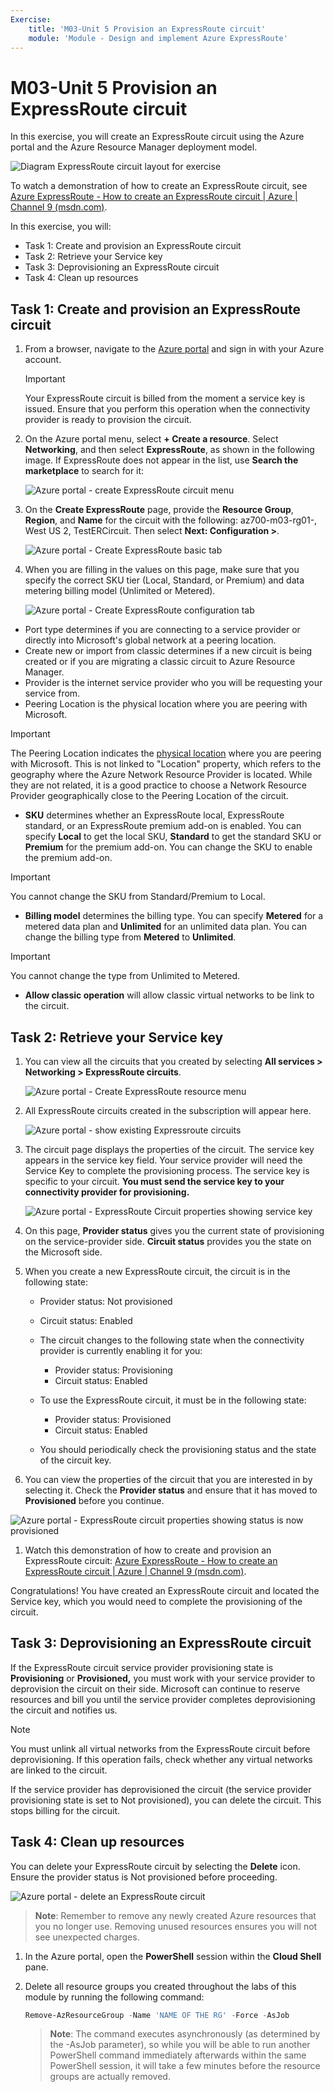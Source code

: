 ```yaml
---
Exercise:
    title: 'M03-Unit 5 Provision an ExpressRoute circuit'
    module: 'Module - Design and implement Azure ExpressRoute'
---
```

# M03-Unit 5 Provision an ExpressRoute circuit

In this exercise, you will create an ExpressRoute circuit using the Azure portal and the Azure Resource Manager deployment model. 

![Diagram ExpressRoute circuit layout for exercise](../media/environment-diagram1.png)

To watch a demonstration of how to create an ExpressRoute circuit, see [Azure ExpressRoute - How to create an ExpressRoute circuit | Azure | Channel 9 (msdn.com)](https://channel9.msdn.com/Blogs/Azure/Azure-ExpressRoute-How-to-create-an-ExpressRoute-circuit?term=ExpressRoute&lang-en=true&pageSize=15&skip=15).


In this exercise, you will:

+ Task 1: Create and provision an ExpressRoute circuit
+ Task 2: Retrieve your Service key
+ Task 3: Deprovisioning an ExpressRoute circuit
+ Task 4: Clean up resources


## Task 1: Create and provision an ExpressRoute circuit

 

1. From a browser, navigate to the [Azure portal](https://portal.azure.com/) and sign in with your Azure account.

   > [!Important] 
   >
   > Your ExpressRoute circuit is billed from the moment a service key is issued. Ensure that you perform this operation when the connectivity provider is ready to provision the circuit.

2. On the Azure portal menu, select **+ Create a resource**. Select **Networking**, and then select **ExpressRoute**, as shown in the following image. If ExpressRoute does not appear in the list, use **Search the marketplace** to search for it:

   ![Azure portal - create ExpressRoute circuit menu](../media/create-expressroute-circuit-menu1.png)

3. On the **Create ExpressRoute** page, provide the **Resource Group**, **Region**, and **Name** for the circuit with the following: az700-m03-rg01-<inject key="DeploymentID" enableCopy="false"/>, West US 2, TestERCircuit. Then select **Next: Configuration &gt;**.

   ![Azure portal - Create ExpressRoute basic tab](../media/expressroute-create-basic1.png)

4. When you are filling in the values on this page, make sure that you specify the correct SKU tier (Local, Standard, or Premium) and data metering billing model (Unlimited or Metered).

    ![Azure portal - Create ExpressRoute configuration tab](../media/expressroute-create-configuration1.png)

 

- Port type determines if you are connecting to a service provider or directly into Microsoft's global network at a peering location.
- Create new or import from classic determines if a new circuit is being created or if you are migrating a classic circuit to Azure Resource Manager.
- Provider is the internet service provider who you will be requesting your service from.
- Peering Location is the physical location where you are peering with Microsoft.

> [!Important]
>
> The Peering Location indicates the [physical location](https://docs.microsoft.com/en-us/azure/expressroute/expressroute-locations) where you are peering with Microsoft. This is not linked to "Location" property, which refers to the geography where the Azure Network Resource Provider is located. While they are not related, it is a good practice to choose a Network Resource Provider geographically close to the Peering Location of the circuit.

- **SKU** determines whether an ExpressRoute local, ExpressRoute standard, or an ExpressRoute premium add-on is enabled. You can specify **Local** to get the local SKU, **Standard** to get the standard SKU or **Premium** for the premium add-on. You can change the SKU to enable the premium add-on.

> [!Important]
>
> You cannot change the SKU from Standard/Premium to Local.

- **Billing model** determines the billing type. You can specify **Metered** for a metered data plan and **Unlimited** for an unlimited data plan. You can change the billing type from **Metered** to **Unlimited**.

> [!Important]
>
> You cannot change the type from Unlimited to Metered.

- **Allow classic operation** will allow classic virtual networks to be link to the circuit.

## Task 2: Retrieve your Service key
 

1. You can view all the circuits that you created by selecting **All services &gt; Networking &gt; ExpressRoute circuits**.

   ![Azure portal - Create ExpressRoute resource menu](../media/expressroute-circuit-menu1.png)

2. All ExpressRoute circuits created in the subscription will appear here. 

   ![Azure portal - show existing Expressroute circuits](../media/expressroute-circuit-list1.png)

3. The circuit page displays the properties of the circuit. The service key appears in the service key field. Your service provider will need the Service Key to complete the provisioning process. The service key is specific to your circuit. **You must send the service key to your connectivity provider for provisioning.**

   ![Azure portal - ExpressRoute Circuit properties showing service key](../media/expressroute-circuit-overview1.png)

4. On this page, **Provider status** gives you the current state of provisioning on the service-provider side. **Circuit status** provides you the state on the Microsoft side. 

5. When you create a new ExpressRoute circuit, the circuit is in the following state:

   - Provider status: Not provisioned
   - Circuit status: Enabled



   - The circuit changes to the following state when the connectivity provider is currently enabling it for you:
     - Provider status: Provisioning
     - Circuit status: Enabled
   - To use the ExpressRoute circuit, it must be in the following state:
     - Provider status: Provisioned
     - Circuit status: Enabled
   - You should periodically check the provisioning status and the state of the circuit key.

6. You can view the properties of the circuit that you are interested in by selecting it. Check the **Provider status** and ensure that it has moved to **Provisioned** before you continue.

![Azure portal - ExpressRoute circuit properties showing status is now provisioned](../media/provisioned1.png)

 
1. Watch this demonstration of how to create and provision an ExpressRoute circuit: [Azure ExpressRoute - How to create an ExpressRoute circuit | Azure | Channel 9 (msdn.com)](https://channel9.msdn.com/Blogs/Azure/Azure-ExpressRoute-How-to-create-an-ExpressRoute-circuit?term=ExpressRoute&lang-en=true&pageSize=15&skip=15). 

Congratulations! You have created an ExpressRoute circuit and located the Service key, which you would need to complete the provisioning of the circuit.

## Task 3: Deprovisioning an ExpressRoute circuit

If the ExpressRoute circuit service provider provisioning state is **Provisioning** or **Provisioned,** you must work with your service provider to deprovision the circuit on their side. Microsoft can continue to reserve resources and bill you until the service provider completes deprovisioning the circuit and notifies us.

> [!Note]
>
> You must unlink all virtual networks from the ExpressRoute circuit before deprovisioning. If this operation fails, check whether any virtual networks are linked to the circuit.
>
> If the service provider has deprovisioned the circuit (the service provider provisioning state is set to Not provisioned), you can delete the circuit. This stops billing for the circuit.

## Task 4: Clean up resources

You can delete your ExpressRoute circuit by selecting the **Delete** icon. Ensure the provider status is Not provisioned before proceeding.

![Azure portal - delete an ExpressRoute circuit](../media/expressroute-circuit-delete.png)


   >**Note**: Remember to remove any newly created Azure resources that you no longer use. Removing unused resources ensures you will not see unexpected charges.

1. In the Azure portal, open the **PowerShell** session within the **Cloud Shell** pane.

1. Delete all resource groups you created throughout the labs of this module by running the following command:

   ```powershell
   Remove-AzResourceGroup -Name 'NAME OF THE RG' -Force -AsJob
   ```
   >**Note**: The command executes asynchronously (as determined by the -AsJob parameter), so while you will be able to run another PowerShell command immediately afterwards within the same PowerShell session, it will take a few minutes before the resource groups are actually removed.


